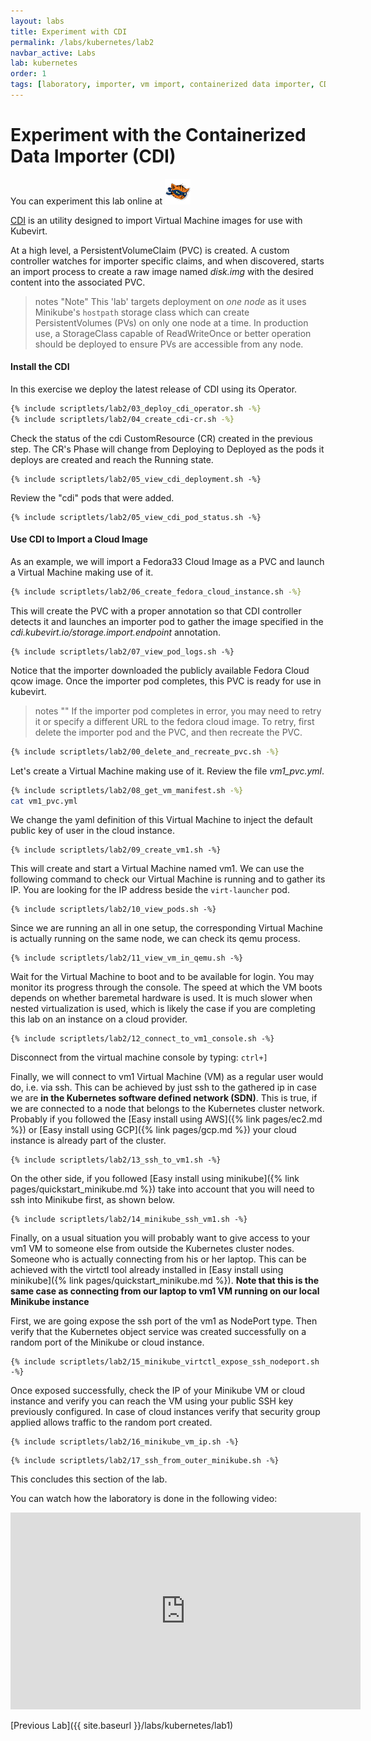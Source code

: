 ```yaml
---
layout: labs
title: Experiment with CDI
permalink: /labs/kubernetes/lab2
navbar_active: Labs
lab: kubernetes
order: 1
tags: [laboratory, importer, vm import, containerized data importer, CDI, lab]
---
```


# Experiment with the Containerized Data Importer (CDI)

You can experiment this lab online at [![Katacoda](/assets/images/katacoda-logo.png)](https://katacoda.com/kubevirt/scenarios/kubevirt-cdi)

[CDI](https://github.com/kubevirt/containerized-data-importer) is an utility designed to import Virtual Machine images for use with Kubevirt.

At a high level, a PersistentVolumeClaim (PVC) is created. A custom controller watches for importer specific claims, and when discovered, starts an import process to create a raw image named _disk.img_ with the desired content into the associated PVC.

> notes "Note"
> This 'lab' targets deployment on _one node_ as it uses Minikube's `hostpath` storage class which can create PersistentVolumes (PVs) on only one node at a time. In production use, a StorageClass capable of ReadWriteOnce or better operation should be deployed to ensure PVs are accessible from any node.

#### Install the CDI

In this exercise we deploy the latest release of CDI using its Operator.

```bash
{% include scriptlets/lab2/03_deploy_cdi_operator.sh -%}
{% include scriptlets/lab2/04_create_cdi-cr.sh -%}
```

Check the status of the cdi CustomResource (CR) created in the previous step. The CR's Phase will change from Deploying to Deployed as the pods it deploys are created and reach the Running state.

```
{% include scriptlets/lab2/05_view_cdi_deployment.sh -%}
```

Review the "cdi" pods that were added.

```
{% include scriptlets/lab2/05_view_cdi_pod_status.sh -%}
```

#### Use CDI to Import a Cloud Image

As an example, we will import a Fedora33 Cloud Image as a PVC and launch a Virtual Machine making use of it.

```bash
{% include scriptlets/lab2/06_create_fedora_cloud_instance.sh -%}
```

This will create the PVC with a proper annotation so that CDI controller detects it and launches an importer pod to gather the image specified in the _cdi.kubevirt.io/storage.import.endpoint_ annotation.

```
{% include scriptlets/lab2/07_view_pod_logs.sh -%}
```

Notice that the importer downloaded the publicly available Fedora Cloud qcow image. Once the importer pod completes, this PVC is ready for use in kubevirt.

> notes ""
> If the importer pod completes in error, you may need to retry it or specify a different URL to the fedora cloud image. To retry, first delete the importer pod and the PVC, and then recreate the PVC.

```bash
{% include scriptlets/lab2/00_delete_and_recreate_pvc.sh -%}
```

Let's create a Virtual Machine making use of it. Review the file _vm1_pvc.yml_.

```bash
{% include scriptlets/lab2/08_get_vm_manifest.sh -%}
cat vm1_pvc.yml
```

We change the yaml definition of this Virtual Machine to inject the default public key of user in the cloud instance.

```
{% include scriptlets/lab2/09_create_vm1.sh -%}
```

This will create and start a Virtual Machine named vm1. We can use the following command to check our Virtual Machine is running and to gather its IP. You are looking for the IP address beside the `virt-launcher` pod.

```
{% include scriptlets/lab2/10_view_pods.sh -%}
```

Since we are running an all in one setup, the corresponding Virtual Machine is actually running on the same node, we can check its qemu process.

```
{% include scriptlets/lab2/11_view_vm_in_qemu.sh -%}
```

Wait for the Virtual Machine to boot and to be available for login. You may monitor its progress through the console. The speed at which the VM boots depends on whether baremetal hardware is used. It is much slower when nested virtualization is used, which is likely the case if you are completing this lab on an instance on a cloud provider.

```
{% include scriptlets/lab2/12_connect_to_vm1_console.sh -%}
```

Disconnect from the virtual machine console by typing: `ctrl+]`

Finally, we will connect to vm1 Virtual Machine (VM) as a regular user would do, i.e. via ssh. This can be achieved by just ssh to the gathered ip in case we are **in the Kubernetes software defined network (SDN)**. This is true, if we are connected to a node that belongs to the Kubernetes cluster network. Probably if you followed the [Easy install using AWS]({% link pages/ec2.md %}) or [Easy install using GCP]({% link pages/gcp.md %}) your cloud instance is already part of the cluster.

```
{% include scriptlets/lab2/13_ssh_to_vm1.sh -%}
```

On the other side, if you followed [Easy install using minikube]({% link pages/quickstart_minikube.md %}) take into account that you will need to ssh into Minikube first, as shown below.

```
{% include scriptlets/lab2/14_minikube_ssh_vm1.sh -%}
```

Finally, on a usual situation you will probably want to give access to your vm1 VM to someone else from outside the Kubernetes cluster nodes. Someone who is actually connecting from his or her laptop. This can be achieved with the virtctl tool already installed in [Easy install using minikube]({% link pages/quickstart_minikube.md %}). **Note that this is the same case as connecting from our laptop to vm1 VM running on our local Minikube instance**

First, we are going expose the ssh port of the vm1 as NodePort type. Then verify that the Kubernetes object service was created successfully on a random port of the Minikube or cloud instance.

```
{% include scriptlets/lab2/15_minikube_virtctl_expose_ssh_nodeport.sh -%}
```

Once exposed successfully, check the IP of your Minikube VM or cloud instance and verify you can reach the VM using your public SSH key previously configured. In case of cloud instances verify that security group applied allows traffic to the random port created.

```
{% include scriptlets/lab2/16_minikube_vm_ip.sh -%}
```

```
{% include scriptlets/lab2/17_ssh_from_outer_minikube.sh -%}
```

This concludes this section of the lab.

You can watch how the laboratory is done in the following video:

<iframe width="560" height="315" style="height: 315px" src="https://www.youtube.com/embed/ZHqcHbCxzYM" frameborder="0" allow="accelerometer; autoplay; encrypted-media; gyroscope; picture-in-picture" allowfullscreen></iframe>

[Previous Lab]({{ site.baseurl }}/labs/kubernetes/lab1)
